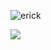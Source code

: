 ![erick](https://github.com/ErickChatalov/Gold-annual-prices-prediction/tree/main/Model-2/images/fitted_vs_actual_observations.jpg?raw=true)

<img src="https://github.com/ErickChatalov/Gold-annual-prices-prediction/tree/main/Model-2/images/fitted_vs_actual_observations.jpg?raw=true">